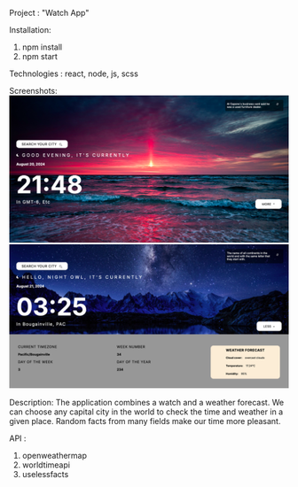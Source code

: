 Project : "Watch App"

Installation:
1. npm install
2. npm start

Technologies : react, node, js, scss

Screenshots:
![Screenshot](./screenshots/screenshot1.png)
![Screenshot](./screenshots/screenshot2.png)

Description:
The application combines a watch and a weather forecast. We can choose any capital city in the world to check the time and weather in a given place. Random facts from many fields make our time more pleasant.

API :
1. openweathermap
2. worldtimeapi
3. uselessfacts
